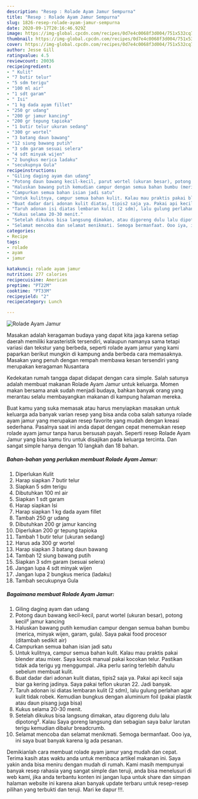 ```yaml
---
description: "Resep : Rolade Ayam Jamur Sempurna"
title: "Resep : Rolade Ayam Jamur Sempurna"
slug: 1826-resep-rolade-ayam-jamur-sempurna
date: 2020-09-17T20:16:46.929Z
image: https://img-global.cpcdn.com/recipes/0d7e4c0068f3d004/751x532cq70/rolade-ayam-jamur-foto-resep-utama.jpg
thumbnail: https://img-global.cpcdn.com/recipes/0d7e4c0068f3d004/751x532cq70/rolade-ayam-jamur-foto-resep-utama.jpg
cover: https://img-global.cpcdn.com/recipes/0d7e4c0068f3d004/751x532cq70/rolade-ayam-jamur-foto-resep-utama.jpg
author: Jesse Gill
ratingvalue: 4.5
reviewcount: 20036
recipeingredient:
- " Kulit"
- "7 butir telur"
- "5 sdm terigu"
- "100 ml air"
- "1 sdt garam"
- " Isi"
- "1 kg dada ayam fillet"
- "250 gr udang"
- "200 gr jamur kancing"
- "200 gr tepung tapioka"
- "1 butir telur ukuran sedang"
- "300 gr wortel"
- "3 batang daun bawang"
- "12 siung bawang putih"
- "3 sdm garam sesuai selera"
- "4 sdt minyak wijen"
- "2 bungkus merica ladaku"
- "secukupnya Gula"
recipeinstructions:
- "Giling daging ayam dan udang"
- "Potong daun bawang kecil-kecil, parut wortel (ukuran besar), potong kecil² jamur kancing"
- "Haluskan bawang putih kemudian campur dengan semua bahan bumbu (merica, minyak wijen, garam, gula). Saya pakai food procesor (ditambah sedikit air)"
- "Campurkan semua bahan isian jadi satu"
- "Untuk kulitnya, campur semua bahan kulit. Kalau mau praktis pakai blender atau mixer. Saya kocok manual pakai kocokan telur. Pastikan tidak ada terigu yg menggumpal. Jika perlu saring terlebih dahulu sebelum membuat kulit."
- "Buat dadar dari adonan kulit diatas, tipis2 saja ya. Pakai api kecil saja biar ga kering jadinya. Saya pakai teflon ukuran 22. Jadi banyak."
- "Taruh adonan isi diatas lembaran kulit (2 sdm), lalu gulung perlahan agar kulit tidak robek. Kemudian bungkus dengan aluminium foil (pakai plastik atau daun pisang juga bisa)"
- "Kukus selama 20-30 menit."
- "Setelah dikukus bisa langsung dimakan, atau digoreng dulu lalu dipotong². Kalau Saya goreng langsung dan sebagian saya balur larutan terigu kemudian dibalur breadcrumb."
- "Selamat mencoba dan selamat menikmati. Semoga bermanfaat. Ooo iya, ini saya buat banyak karena lg ada pesanan."
categories:
- Recipe
tags:
- rolade
- ayam
- jamur

katakunci: rolade ayam jamur 
nutrition: 277 calories
recipecuisine: American
preptime: "PT22M"
cooktime: "PT33M"
recipeyield: "2"
recipecategory: Lunch

---
```



![Rolade Ayam Jamur](https://img-global.cpcdn.com/recipes/0d7e4c0068f3d004/751x532cq70/rolade-ayam-jamur-foto-resep-utama.jpg)

Masakan adalah keragaman budaya yang dapat kita jaga karena setiap daerah memiliki karasteristik tersendiri, walaupun namanya sama tetapi variasi dan tekstur yang berbeda, seperti rolade ayam jamur yang kami paparkan berikut mungkin di kampung anda berbeda cara memasaknya. Masakan yang penuh dengan rempah membawa kesan tersendiri yang merupakan keragaman Nusantara



Kedekatan rumah tangga dapat didapat dengan cara simple. Salah satunya adalah membuat makanan Rolade Ayam Jamur untuk keluarga. Momen makan bersama anak sudah menjadi budaya, bahkan banyak orang yang merantau selalu membayangkan makanan di kampung halaman mereka.

Buat kamu yang suka memasak atau harus menyiapkan masakan untuk keluarga ada banyak varian resep yang bisa anda coba salah satunya rolade ayam jamur yang merupakan resep favorite yang mudah dengan kreasi sederhana. Pasalnya saat ini anda dapat dengan cepat menemukan resep rolade ayam jamur tanpa harus bersusah payah.
Seperti resep Rolade Ayam Jamur yang bisa kamu tiru untuk disajikan pada keluarga tercinta. Dan sangat simple hanya dengan 10 langkah dan 18 bahan.


<!--inarticleads1-->

##### Bahan-bahan yang perlukan membuat Rolade Ayam Jamur:

1. Diperlukan  Kulit
1. Harap siapkan 7 butir telur
1. Siapkan 5 sdm terigu
1. Dibutuhkan 100 ml air
1. Siapkan 1 sdt garam
1. Harap siapkan  Isi
1. Harap siapkan 1 kg dada ayam fillet
1. Tambah 250 gr udang
1. Dibutuhkan 200 gr jamur kancing
1. Diperlukan 200 gr tepung tapioka
1. Tambah 1 butir telur (ukuran sedang)
1. Harus ada 300 gr wortel
1. Harap siapkan 3 batang daun bawang
1. Tambah 12 siung bawang putih
1. Siapkan 3 sdm garam (sesuai selera)
1. Jangan lupa 4 sdt minyak wijen
1. Jangan lupa 2 bungkus merica (ladaku)
1. Tambah secukupnya Gula




<!--inarticleads2-->

##### Bagaimana membuat  Rolade Ayam Jamur:

1. Giling daging ayam dan udang
1. Potong daun bawang kecil-kecil, parut wortel (ukuran besar), potong kecil² jamur kancing
1. Haluskan bawang putih kemudian campur dengan semua bahan bumbu (merica, minyak wijen, garam, gula). Saya pakai food procesor (ditambah sedikit air)
1. Campurkan semua bahan isian jadi satu
1. Untuk kulitnya, campur semua bahan kulit. Kalau mau praktis pakai blender atau mixer. Saya kocok manual pakai kocokan telur. Pastikan tidak ada terigu yg menggumpal. Jika perlu saring terlebih dahulu sebelum membuat kulit.
1. Buat dadar dari adonan kulit diatas, tipis2 saja ya. Pakai api kecil saja biar ga kering jadinya. Saya pakai teflon ukuran 22. Jadi banyak.
1. Taruh adonan isi diatas lembaran kulit (2 sdm), lalu gulung perlahan agar kulit tidak robek. Kemudian bungkus dengan aluminium foil (pakai plastik atau daun pisang juga bisa)
1. Kukus selama 20-30 menit.
1. Setelah dikukus bisa langsung dimakan, atau digoreng dulu lalu dipotong². Kalau Saya goreng langsung dan sebagian saya balur larutan terigu kemudian dibalur breadcrumb.
1. Selamat mencoba dan selamat menikmati. Semoga bermanfaat. Ooo iya, ini saya buat banyak karena lg ada pesanan.




Demikianlah cara membuat rolade ayam jamur yang mudah dan cepat. Terima kasih atas waktu anda untuk membaca artikel makanan ini. Saya yakin anda bisa meniru dengan mudah di rumah. Kami masih mempunyai banyak resep rahasia yang sangat simple dan teruji, anda bisa menelusuri di web kami, jika anda terbantu konten ini jangan lupa untuk share dan simpan halaman website ini karena akan banyak update terbaru untuk resep-resep pilihan yang terbukti dan teruji. Mari ke dapur !!!. 
